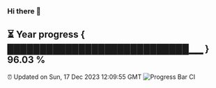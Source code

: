 ### Hi there 👋
⏳ Year progress { ████████████████████████████▁▁ } 96.03 %
---
⏰ Updated on Sun, 17 Dec 2023 12:09:55 GMT
![Progress Bar CI](https://github.com/Moyi321/Moyi321/workflows/Progress%20Bar%20CI/badge.svg)
